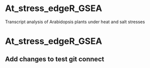 # At_stress_edgeR_GSEA
Transcript analysis of Arabidopsis plants under heat and salt stresses
# At_stress_edgeR_GSEA
## Add changes to test git connect